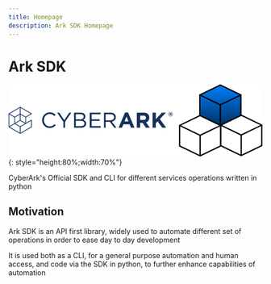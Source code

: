 ```yaml
---
title: Homepage
description: Ark SDK Homepage
---
```


# Ark SDK

![Ark SDK Python](./media/sdk.png){: style="height:80%;width:70%"}

CyberArk's Official SDK and CLI for different services operations written in python

## Motivation
Ark SDK is an API first library, widely used to automate different set of operations in order to ease day to day development

It is used both as a CLI, for a general purpose automation and human access, and code via the SDK in python, to further enhance capabilities of automation
